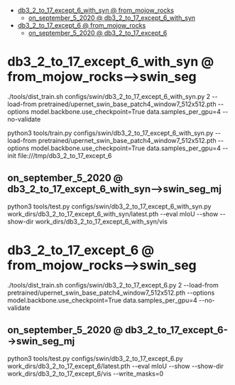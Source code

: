 
<!-- MarkdownTOC -->

- [db3_2_to_17_except_6_with_syn      @ from_mojow_rocks](#db3_2_to_17_except_6_with_syn___from_mojow_rocks_)
    - [on_september_5_2020       @ db3_2_to_17_except_6_with_syn](#on_september_5_2020___db3_2_to_17_except_6_with_sy_n_)
- [db3_2_to_17_except_6      @ from_mojow_rocks](#db3_2_to_17_except_6___from_mojow_rocks_)
    - [on_september_5_2020       @ db3_2_to_17_except_6](#on_september_5_2020___db3_2_to_17_except_6_)

<!-- /MarkdownTOC -->

<a id="db3_2_to_17_except_6_with_syn___from_mojow_rocks_"></a>
#  db3_2_to_17_except_6_with_syn      @ from_mojow_rocks-->swin_seg
./tools/dist_train.sh configs/swin/db3_2_to_17_except_6_with_syn.py 2  --load-from  pretrained/upernet_swin_base_patch4_window7_512x512.pth --options model.backbone.use_checkpoint=True data.samples_per_gpu=4 --no-validate

python3 tools/train.py configs/swin/db3_2_to_17_except_6_with_syn.py --load-from pretrained/upernet_swin_base_patch4_window7_512x512.pth --options model.backbone.use_checkpoint=True data.samples_per_gpu=4 --init file:///tmp/db3_2_to_17_except_6

<a id="on_september_5_2020___db3_2_to_17_except_6_with_sy_n_"></a>
## on_september_5_2020       @ db3_2_to_17_except_6_with_syn-->swin_seg_mj
python3 tools/test.py configs/swin/db3_2_to_17_except_6_with_syn.py work_dirs/db3_2_to_17_except_6_with_syn/latest.pth --eval mIoU --show --show-dir work_dirs/db3_2_to_17_except_6_with_syn/vis

<a id="db3_2_to_17_except_6___from_mojow_rocks_"></a>
#  db3_2_to_17_except_6      @ from_mojow_rocks-->swin_seg
./tools/dist_train.sh configs/swin/db3_2_to_17_except_6.py 2  --load-from  pretrained/upernet_swin_base_patch4_window7_512x512.pth --options model.backbone.use_checkpoint=True data.samples_per_gpu=4 --no-validate

<a id="on_september_5_2020___db3_2_to_17_except_6_"></a>
## on_september_5_2020       @ db3_2_to_17_except_6-->swin_seg_mj
python3 tools/test.py configs/swin/db3_2_to_17_except_6.py work_dirs/db3_2_to_17_except_6/latest.pth --eval mIoU --show --show-dir work_dirs/db3_2_to_17_except_6/vis --write_masks=0

















